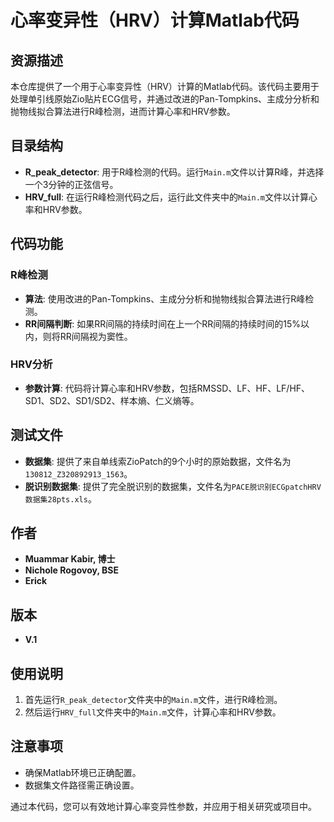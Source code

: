 # 心率变异性（HRV）计算Matlab代码

## 资源描述

本仓库提供了一个用于心率变异性（HRV）计算的Matlab代码。该代码主要用于处理单引线原始Zio贴片ECG信号，并通过改进的Pan-Tompkins、主成分分析和抛物线拟合算法进行R峰检测，进而计算心率和HRV参数。

## 目录结构

- **R_peak_detector**: 用于R峰检测的代码。运行`Main.m`文件以计算R峰，并选择一个3分钟的正弦信号。
- **HRV_full**: 在运行R峰检测代码之后，运行此文件夹中的`Main.m`文件以计算心率和HRV参数。

## 代码功能

### R峰检测

- **算法**: 使用改进的Pan-Tompkins、主成分分析和抛物线拟合算法进行R峰检测。
- **RR间隔判断**: 如果RR间隔的持续时间在上一个RR间隔的持续时间的15%以内，则将RR间隔视为窦性。

### HRV分析

- **参数计算**: 代码将计算心率和HRV参数，包括RMSSD、LF、HF、LF/HF、SD1、SD2、SD1/SD2、样本熵、仁义熵等。

## 测试文件

- **数据集**: 提供了来自单线索ZioPatch的9个小时的原始数据，文件名为`130812_Z320892913_1563`。
- **脱识别数据集**: 提供了完全脱识别的数据集，文件名为`PACE脱识别ECGpatchHRV数据集28pts.xls`。

## 作者

- **Muammar Kabir, 博士**
- **Nichole Rogovoy, BSE**
- **Erick**

## 版本

- **V.1**

## 使用说明

1. 首先运行`R_peak_detector`文件夹中的`Main.m`文件，进行R峰检测。
2. 然后运行`HRV_full`文件夹中的`Main.m`文件，计算心率和HRV参数。

## 注意事项

- 确保Matlab环境已正确配置。
- 数据集文件路径需正确设置。

通过本代码，您可以有效地计算心率变异性参数，并应用于相关研究或项目中。
